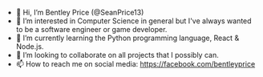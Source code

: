 - 👋 Hi, I’m Bentley Price (@SeanPrice13)
- 👀 I’m interested in Computer Science in general but I've always wanted to be a software engineer or game developer.
- 🌱 I’m currently learning the Python programming language, React & Node.js.
- 💞️ I’m looking to collaborate on all projects that I possibly can.
- 📫 How to reach me on social media: https://facebook.com/bentleyprice

<!---
SeanPrice13/SeanPrice13 is a ✨ special ✨ repository because its `README.md` (this file) appears on your GitHub profile.
You can click the Preview link to take a look at your changes.
--->

